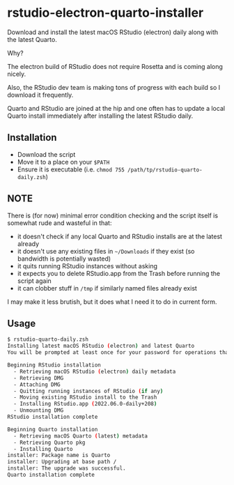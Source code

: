 # rstudio-electron-quarto-installer

Download and install the latest macOS RStudio (electron) daily along with the latest Quarto.

Why?

The electron build of RStudio does not require Rosetta and is coming along nicely. 

Also, the RStudio dev team is making tons of progress with each build so I download it frequently. 

Quarto and RStudio are joined at the hip and one often has to update a local Quarto install immediately after installing the latest RStudio daily.

## Installation

- Download the script
- Move it to a place on your `$PATH`
- Ensure it is executable (i.e. `chmod 755 /path/tp/rstudio-quarto-daily.zsh`)

## NOTE

There is (for now) minimal error condition checking and the script itself is somewhat rude and wasteful in that:

- it doesn't check if any local Quarto and RStudio installs are at the latest already
- it doesn't use any existing files in `~/Downloads` if they exist (so bandwidth is potentially wasted)
- it quits running RStudio instances without asking
- it expects you to delete RStudio.app from the Trash before running the script again
- it can clobber stuff in `/tmp` if similarly named files already exist

I may make it less brutish, but it does what I need it to do in current form.

## Usage

```bash
$ rstudio-quarto-daily.zsh
Installing latest macOS RStudio (electron) and latest Quarto
You will be prompted at least once for your password for operations that require the use of 'sudo'

Beginning RStudio installation
  - Retrieving macOS RStudio (electron) daily metadata
  - Retrieving DMG
  - Attaching DMG
  - Quitting running instances of RStudio (if any)
  - Moving existing RStudio install to the Trash
  - Installing RStudio.app (2022.06.0-daily+208)
  - Unmounting DMG
RStudio installation complete

Beginning Quarto installation
  - Retrieving macOS Quarto (latest) metadata
  - Retrieving Quarto pkg
  - Installing Quarto
installer: Package name is Quarto
installer: Upgrading at base path /
installer: The upgrade was successful.
Quarto installation complete
```